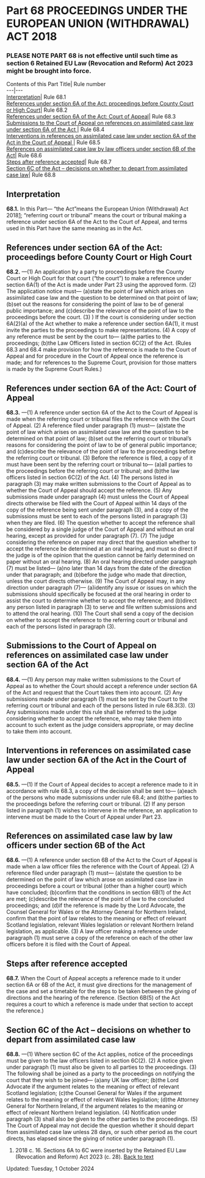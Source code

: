 # Part 68 PROCEEDINGS UNDER THE EUROPEAN UNION (WITHDRAWAL) ACT 2018
### PLEASE NOTE PART 68 is not effective until such time as section 6 Retained EU Law (Revocation and Reform) Act 2023 might be brought into force.
Contents of this Part
Title| Rule number  
---|---  
[Interpretation](https://www.justice.gov.uk/courts/procedure-rules/civil/rules/part-68-proceedings-under-the-european-union-withdrawal-act-2018#1)| Rule 68.1  
[References under section 6A of the Act: proceedings before County Court or High Court](https://www.justice.gov.uk/courts/procedure-rules/civil/rules/part-68-proceedings-under-the-european-union-withdrawal-act-2018#2)| Rule 68.2  
[References under section 6A of the Act: Court of Appeal](https://www.justice.gov.uk/courts/procedure-rules/civil/rules/part-68-proceedings-under-the-european-union-withdrawal-act-2018#3)| Rule 68.3  
[Submissions to the Court of Appeal on references on assimilated case law under section 6A of the Act ](https://www.justice.gov.uk/courts/procedure-rules/civil/rules/part-68-proceedings-under-the-european-union-withdrawal-act-2018#4)| Rule 68.4  
[Interventions in references on assimilated case law under section 6A of the Act in the Court of Appeal ](https://www.justice.gov.uk/courts/procedure-rules/civil/rules/part-68-proceedings-under-the-european-union-withdrawal-act-2018#5)| Rule 68.5  
[References on assimilated case law by law officers under section 6B of the Act](https://www.justice.gov.uk/courts/procedure-rules/civil/rules/part-68-proceedings-under-the-european-union-withdrawal-act-2018#6)| Rule 68.6  
[Steps after reference accepted](https://www.justice.gov.uk/courts/procedure-rules/civil/rules/part-68-proceedings-under-the-european-union-withdrawal-act-2018#7)| Rule 68.7  
[Section 6C of the Act – decisions on whether to depart from assimilated case law](https://www.justice.gov.uk/courts/procedure-rules/civil/rules/part-68-proceedings-under-the-european-union-withdrawal-act-2018#8)| Rule 68.8  
## Interpretation

**68.1.** In this Part—
“the Act”means the European Union (Withdrawal) Act 2018[1](https://www.justice.gov.uk/courts/procedure-rules/civil/rules/part-68-proceedings-under-the-european-union-withdrawal-act-2018#bc5b2f95-195f-4f18-a7b5-44beaa863205);
“referring court or tribunal” means the court or tribunal making a reference under section 6A of the Act to the Court of Appeal,
and terms used in this Part have the same meaning as in the Act.
## References under section 6A of the Act: proceedings before County Court or High Court

**68.2.** —(1) An application by a party to proceedings before the County Court or High Court for that court (“the court”) to make a reference under section 6A(1) of the Act is made under Part 23 using the approved form.
(2) The application notice must—
(a)state the point of law which arises on assimilated case law and the question to be determined on that point of law;
(b)set out the reasons for considering the point of law to be of general public importance; and
(c)describe the relevance of the point of law to the proceedings before the court.
(3) ) If the court is considering under section 6A(2)(a) of the Act whether to make a reference under section 6A(1), it must invite the parties to the proceedings to make representations.
(4) A copy of any reference must be sent by the court to—
(a)the parties to the proceedings;
(b)the Law Officers listed in section 6C(2) of the Act.
(Rules 68.3 and 68.4 make provision for how the reference is made to the Court of Appeal and for procedure in the Court of Appeal once the reference is made; and for references to the Supreme Court, provision for those matters is made by the Supreme Court Rules.)
## References under section 6A of the Act: Court of Appeal

**68.3.** —(1) A reference under section 6A of the Act to the Court of Appeal is made when the referring court or tribunal files the reference with the Court of Appeal.
(2) A reference filed under paragraph (1) must—
(a)state the point of law which arises on assimilated case law and the question to be determined on that point of law;
(b)set out the referring court or tribunal’s reasons for considering the point of law to be of general public importance; and
(c)describe the relevance of the point of law to the proceedings before the referring court or tribunal.
(3) Before the reference is filed, a copy of it must have been sent by the referring court or tribunal to—
(a)all parties to the proceedings before the referring court or tribunal; and
(b)the law officers listed in section 6C(2) of the Act.
(4) The persons listed in paragraph (3) may make written submissions to the Court of Appeal as to whether the Court of Appeal should accept the reference.
(5) Any submissions made under paragraph (4) must unless the Court of Appeal directs otherwise be filed with the Court of Appeal within 14 days of the copy of the reference being sent under paragraph (3), and a copy of the submissions must be sent to each of the persons listed in paragraph (3) when they are filed.
(6) The question whether to accept the reference shall be considered by a single judge of the Court of Appeal and without an oral hearing, except as provided for under paragraph (7).
(7) The judge considering the reference on paper may direct that the question whether to accept the reference be determined at an oral hearing, and must so direct if the judge is of the opinion that the question cannot be fairly determined on paper without an oral hearing.
(8) An oral hearing directed under paragraph (7) must be listed—
(a)no later than 14 days from the date of the direction under that paragraph; and
(b)before the judge who made that direction,
unless the court directs otherwise.
(9) The Court of Appeal may, in any direction under paragraph (7)—
(a)identify any issue or issues on which the submissions should specifically be focused at the oral hearing in order to assist the court to determine whether to accept the reference; and
(b)direct any person listed in paragraph (3) to serve and file written submissions and to attend the oral hearing.
(10) The Court shall send a copy of the decision on whether to accept the reference to the referring court or tribunal and each of the persons listed in paragraph (3).
## Submissions to the Court of Appeal on references on assimilated case law under section 6A of the Act

**68.4.** —(1) Any person may make written submissions to the Court of Appeal as to whether the Court should accept a reference under section 6A of the Act and request that the Court takes them into account.
(2) Any submissions made under paragraph (1) must be sent by the Court to the referring court or tribunal and each of the persons listed in rule 68.3(3).
(3) Any submissions made under this rule shall be referred to the judge considering whether to accept the reference, who may take them into account to such extent as the judge considers appropriate, or may decline to take them into account.
## Interventions in references on assimilated case law under section 6A of the Act in the Court of Appeal

**68.5.** —(1) If the Court of Appeal decides to accept a reference made to it in accordance with rule 68.3, a copy of the decision shall be sent to—
(a)each of the persons who made submissions under rule 68.4; and
(b)the parties to the proceedings before the referring court or tribunal.
(2) If any person listed in paragraph (1) wishes to intervene in the reference, an application to intervene must be made to the Court of Appeal under Part 23.
## References on assimilated case law by law officers under section 6B of the Act

**68.6.** —(1) A reference under section 6B of the Act to the Court of Appeal is made when a law officer files the reference with the Court of Appeal.
(2) A reference filed under paragraph (1) must—
(a)state the question to be determined on the point of law which arose on assimilated case law in proceedings before a court or tribunal (other than a higher court) which have concluded;
(b)confirm that the conditions in section 6B(1) of the Act are met;
(c)describe the relevance of the point of law to the concluded proceedings; and
(d)if the reference is made by the Lord Advocate, the Counsel General for Wales or the Attorney General for Northern Ireland, confirm that the point of law relates to the meaning or effect of relevant Scotland legislation, relevant Wales legislation or relevant Northern Ireland legislation, as applicable.
(3) A law officer making a reference under paragraph (1) must serve a copy of the reference on each of the other law officers before it is filed with the Court of Appeal.
## Steps after reference accepted

**68.7.** When the Court of Appeal accepts a reference made to it under section 6A or 6B of the Act, it must give directions for the management of the case and set a timetable for the steps to be taken between the giving of directions and the hearing of the reference. (Section 6B(5) of the Act requires a court to which a reference is made under that section to accept the reference.)
## Section 6C of the Act – decisions on whether to depart from assimilated case law

**68.8.** —(1) Where section 6C of the Act applies, notice of the proceedings must be given to the law officers listed in section 6C(2).
(2) A notice given under paragraph (1) must also be given to all parties to the proceedings.
(3) The following shall be joined as a party to the proceedings on notifying the court that they wish to be joined—
(a)any UK law officer;
(b)the Lord Advocate if the argument relates to the meaning or effect of relevant Scotland legislation;
(c)the Counsel General for Wales if the argument relates to the meaning or effect of relevant Wales legislation;
(d)the Attorney General for Northern Ireland, if the argument relates to the meaning or effect of relevant Northern Ireland legislation.
(4) Notification under paragraph (3) shall also be given to the other parties to the proceedings.
(5) The Court of Appeal may not decide the question whether it should depart from assimilated case law unless 28 days, or such other period as the court directs, has elapsed since the giving of notice under paragraph (1).
  1. 2018 c. 16. Sections 6A to 6C were inserted by the Retained EU Law (Revocation and Reform) Act 2023 (c. 28). [Back to text](https://www.justice.gov.uk/courts/procedure-rules/civil/rules/part-68-proceedings-under-the-european-union-withdrawal-act-2018#bc5b2f95-195f-4f18-a7b5-44beaa863205-link)


Updated: Tuesday, 1 October 2024
